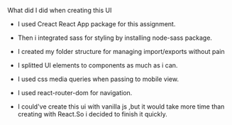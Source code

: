 What did I did when creating this UI

- I used Creact React App package for this assignment.

- Then i integrated sass for styling by installing node-sass package.

- I created my folder structure for managing import/exports without pain

- I splitted UI elements to components as much as i can.

- I used css media queries when passing to mobile view.

- I used react-router-dom for navigation.

- I could've create this ui with vanilla js ,but it would take more time than creating with React.So i decided to finish it quickly.
